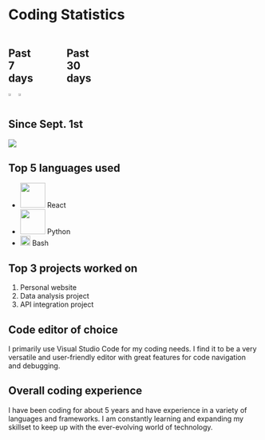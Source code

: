 <!DOCTYPE html>
<html>
<head>
    <link rel="stylesheet" href="https://cdn.jsdelivr.net/gh/devicons/devicon@v2.15.1/devicon.min.css">
    <title>Coding Statistics</title>
</head>
<body>
    <h1>Coding Statistics</h1>
    <div style="display:flex;flex-direction;row">
        <div>
            <h2 style="width:50%;">Past 7 days</h2>
        </div>
        <div>
            <h2 style="width:50%;">Past 30 days</h2>
        </div>
    </div>
    <div style="display:flex;">
        <a href="https://wakatime.com"><img src="https://wakatime.com/share/@canyonfsmith/49d1f8e9-ae3c-4947-8635-ab9dafaaca7e.png" style="width:49%;" /></a>
        <a href="https://wakatime.com"><img src="https://wakatime.com/share/@canyonfsmith/4f9fd1d4-18bd-4368-bbfb-b77776ce1107.png" style="width:49%;" /></a>
    </div>
    <h2>Since Sept. 1st</h2>
    <a href="https://wakatime.com/@846109a2-0706-4c97-a610-1e90872121d0"><img src="https://wakatime.com/badge/user/846109a2-0706-4c97-a610-1e90872121d0.svg"></a>
    <h2>Top 5 languages used</h2>
    <ul>
        <li>
            <img src="https://cdn.jsdelivr.net/gh/devicons/devicon/icons/react/react-original.svg" width="50" height="50"/> React
        </li>
        <li>
            <img src="https://cdn.jsdelivr.net/gh/devicons/devicon/icons/python/python-original.svg" width="50" height="50"/> Python
        </li>
        <li>
            <img src="https://cdn.jsdelivr.net/gh/devicons/devicon/icons/bash/bash-original.svg" width="20" height="20"/> Bash
        </li>
    </ul>
<h2>Top 3 projects worked on</h2>
<ol>
  <li>Personal website</li>
  <li>Data analysis project</li>
  <li>API integration project</li>
</ol>
<h2>Code editor of choice</h2>
<p>I primarily use Visual Studio Code for my coding needs. I find it to be a very versatile and user-friendly editor with great features for code navigation and debugging.</p>
<h2>Overall coding experience</h2>
<p>I have been coding for about 5 years and have experience in a variety of languages and frameworks. I am constantly learning and expanding my skillset to keep up with the ever-evolving world of technology.</p>
